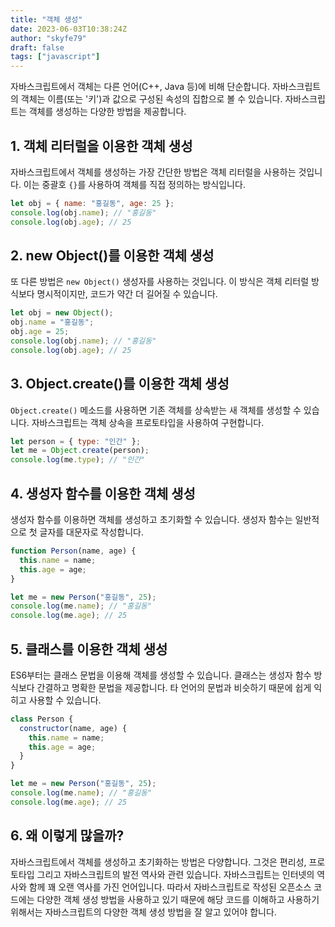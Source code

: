 ```yaml
---
title: "객체 생성"
date: 2023-06-03T10:38:24Z
author: "skyfe79"
draft: false
tags: ["javascript"]
---
```


자바스크립트에서 객체는 다른 언어(C++, Java 등)에 비해 단순합니다. 자바스크립트의 객체는 이름(또는 '키')과 값으로 구성된 속성의 집합으로 볼 수 있습니다. 자바스크립트는 객체를 생성하는 다양한 방법을 제공합니다. 


## 1. 객체 리터럴을 이용한 객체 생성

자바스크립트에서 객체를 생성하는 가장 간단한 방법은 객체 리터럴을 사용하는 것입니다. 이는 중괄호 `{}`를 사용하여 객체를 직접 정의하는 방식입니다.

```javascript
let obj = { name: "홍길동", age: 25 };
console.log(obj.name); // "홍길동"
console.log(obj.age); // 25
```

## 2. new Object()를 이용한 객체 생성

또 다른 방법은 `new Object()` 생성자를 사용하는 것입니다. 이 방식은 객체 리터럴 방식보다 명시적이지만, 코드가 약간 더 길어질 수 있습니다.

```javascript
let obj = new Object();
obj.name = "홍길동";
obj.age = 25;
console.log(obj.name); // "홍길동"
console.log(obj.age); // 25
```

## 3. Object.create()를 이용한 객체 생성

`Object.create()` 메소드를 사용하면 기존 객체를 상속받는 새 객체를 생성할 수 있습니다. 자바스크립트는 객체 상속을 프로토타입을 사용하여 구현합니다.

```javascript
let person = { type: "인간" };
let me = Object.create(person);
console.log(me.type); // "인간"
```


## 4. 생성자 함수를 이용한 객체 생성

생성자 함수를 이용하면 객체를 생성하고 초기화할 수 있습니다. 생성자 함수는 일반적으로 첫 글자를 대문자로 작성합니다.

```javascript
function Person(name, age) {
  this.name = name;
  this.age = age;
}

let me = new Person("홍길동", 25);
console.log(me.name); // "홍길동"
console.log(me.age); // 25
```


## 5. 클래스를 이용한 객체 생성

ES6부터는 클래스 문법을 이용해 객체를 생성할 수 있습니다. 클래스는 생성자 함수 방식보다 간결하고 명확한 문법을 제공합니다. 타 언어의 문법과 비슷하기 때문에 쉽게 익히고 사용할 수 있습니다.

```javascript
class Person {
  constructor(name, age) {
    this.name = name;
    this.age = age;
  }
}

let me = new Person("홍길동", 25);
console.log(me.name); // "홍길동"
console.log(me.age); // 25
```

## 6. 왜 이렇게 많을까?

자바스크립트에서 객체를 생성하고 초기화하는 방법은 다양합니다. 그것은 편리성, 프로토타입 그리고 자바스크립트의 발전 역사와 관련 있습니다. 자바스크립트는 인터넷의 역사와 함께 꽤 오랜 역사를 가진 언어입니다. 따라서 자바스크립트로 작성된 오픈소스 코드에는 다양한 객체 생성 방법을 사용하고 있기 때문에 해당 코드를 이해하고 사용하기 위해서는 자바스크립트의 다양한 객체 생성 방법을 잘 알고 있어야 합니다.

